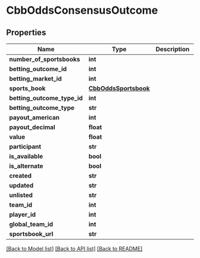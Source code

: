 # CbbOddsConsensusOutcome

## Properties
Name | Type | Description | Notes
------------ | ------------- | ------------- | -------------
**number_of_sportsbooks** | **int** |  | [optional] 
**betting_outcome_id** | **int** |  | [optional] 
**betting_market_id** | **int** |  | [optional] 
**sports_book** | [**CbbOddsSportsbook**](CbbOddsSportsbook.md) |  | [optional] 
**betting_outcome_type_id** | **int** |  | [optional] 
**betting_outcome_type** | **str** |  | [optional] 
**payout_american** | **int** |  | [optional] 
**payout_decimal** | **float** |  | [optional] 
**value** | **float** |  | [optional] 
**participant** | **str** |  | [optional] 
**is_available** | **bool** |  | [optional] 
**is_alternate** | **bool** |  | [optional] 
**created** | **str** |  | [optional] 
**updated** | **str** |  | [optional] 
**unlisted** | **str** |  | [optional] 
**team_id** | **int** |  | [optional] 
**player_id** | **int** |  | [optional] 
**global_team_id** | **int** |  | [optional] 
**sportsbook_url** | **str** |  | [optional] 

[[Back to Model list]](../README.md#documentation-for-models) [[Back to API list]](../README.md#documentation-for-api-endpoints) [[Back to README]](../README.md)

